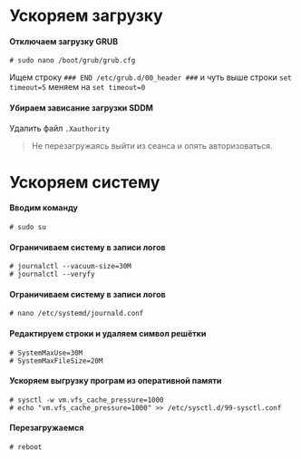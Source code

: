 # Ускоряем загрузку  
#### Отключаем загрузку GRUB  
```text
# sudo nano /boot/grub/grub.cfg
```
Ищем строку 
`### END /etc/grub.d/00_header ###` 
и чуть выше строки
```set timeout=5```
меняем на 
```set timeout=0```

#### Убираем зависание загрузки SDDM
Удалить файл `.Xauthority`
> Не перезагружаясь выйти из сеанса и опять авторизоваться.

# Ускоряем систему
#### Вводим команду
```text
# sudo su
```

#### Ограничиваем систему в записи логов
```text
# journalctl --vacuum-size=30M
# journalctl --veryfy
```

#### Ограничиваем систему в записи логов
```text
# nano /etc/systemd/journald.conf
```
#### Редактируем строки и удаляем символ решётки
```text
# SystemMaxUse=30M
# SystemMaxFileSize=20M
```
#### Ускоряем выгрузку програм из оперативной памяти
```text
# sysctl -w vm.vfs_cache_pressure=1000
# echo "vm.vfs_cache_pressure=1000" >> /etc/sysctl.d/99-sysctl.conf
```
> 
#### Перезагружаемся
```text
# reboot
```
